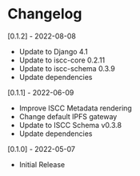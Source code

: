 # Changelog

[0.1.2] - 2022-08-08
- Update to Django 4.1
- Update to iscc-core 0.2.11
- Update to iscc-schema 0.3.9
- Update dependencies

[0.1.1] - 2022-06-09
- Improve ISCC Metadata rendering
- Change default IPFS gateway
- Update to ISCC Schema v0.3.8
- Update dependencies

[0.1.0] - 2022-05-07
- Initial Release
